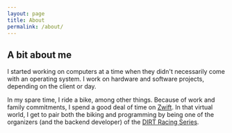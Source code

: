 ```yaml
---
layout: page
title: About
permalink: /about/
---
```


## A bit about me

I started working on computers at a time when they didn't necessarily come with an operating system. I work on hardware
and software projects, depending on the client or day.

In my spare time, I ride a bike, among other things. Because of work and family commitments, I spend a good deal of time
on [Zwift](https://www.zwift.com/). In that virtual world, I get to pair both the biking and programming by being one of
the organizers (and the backend developer) of the [DIRT Racing Series](https://dirtracingseries.com).

